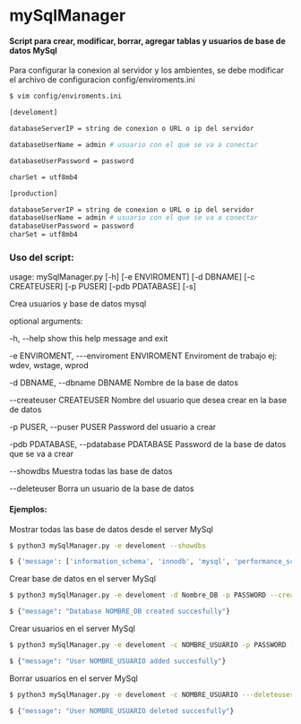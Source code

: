 # mySqlManager

#### Script para crear, modificar, borrar, agregar tablas y usuarios de base de datos MySql

Para configurar la conexion al servidor y los ambientes, se debe modificar el archivo de configuracion config/enviroments.ini
```bash
$ vim config/enviroments.ini

[develoment]

databaseServerIP = string de conexion o URL o ip del servidor

databaseUserName = admin # usuario con el que se va a conectar

databaseUserPassword = password

charSet = utf8mb4

[production]

databaseServerIP = string de conexion o URL o ip del servidor
databaseUserName = admin # usuario con el que se va a conectar
databaseUserPassword = password
charSet = utf8mb4
```

### Uso del script:

usage: mySqlManager.py [-h] [-e ENVIROMENT] [-d DBNAME] [-c CREATEUSER] [-p PUSER] [-pdb PDATABASE] [-s]

Crea usuarios y base de datos mysql

optional arguments:

-h, --help show this help message and exit

-e ENVIROMENT, ---enviroment ENVIROMENT Enviroment de trabajo ej: wdev, wstage, wprod

-d DBNAME, --dbname DBNAME Nombre de la base de datos

--createuser CREATEUSER Nombre del usuario que desea crear en la base de datos

-p PUSER, --puser PUSER Password del usuario a crear

-pdb PDATABASE, --pdatabase PDATABASE Password de la base de datos que se va a crear

--showdbs Muestra todas las base de datos

--deleteuser Borra un usuario de la base de datos

#### Ejemplos:

Mostrar todas las base de datos desde el server MySql
```bash
$ python3 mySqlManager.py -e develoment --showdbs

$ {'message': ['information_schema', 'innodb', 'mysql', 'performance_schema','sys', 'tmp']}
```

Crear base de datos en el server MySql
```bash
$ python3 mySqlManager.py -e develoment -d Nombre_DB -p PASSWORD --createdb

$ {"message": "Database NOMBRE_DB created succesfully"}
```

Crear usuarios en el server MySql

```bash
$ python3 mySqlManager.py -e develoment -c NOMBRE_USUARIO -p PASSWORD --createdb

$ {"message": "User NOMBRE_USUARIO added succesfully"}
```

Borrar usuarios en el server MySql

```bash
$ python3 mySqlManager.py -e develoment -c NOMBRE_USUARIO ---deleteuser

$ {"message": "User NOMBRE_USUARIO deleted succesfully"}
```